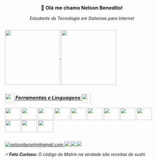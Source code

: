 ### <p align="center">👋 Olá me chamo Nelson Benedito!</p>
<p align="center"><i>Estudante de Tecnologia em Sistemas para Internet<i></p>

##

<link rel="stylesheet" href="https://cdn.jsdelivr.net/gh/devicons/devicon@v2.15.1/devicon.min.css">

<div >
    <a  href="https://github.com/NelsonBenedito">
        <img height="180em" align="center" src="https://github-readme-stats.vercel.app/api?username=NelsonBenedito&show_icons=true&hide_border=true&theme=dark&count_private=true" alt="">
        <img height="180em" align="center" src="https://github-readme-stats.vercel.app/api/top-langs/?username=NelsonBenedito&show_icons=true&theme=dark&hide_border=true" alt="">
</div>

##
    
 ### <img align="center" height="30" width="30" src="https://em-content.zobj.net/thumbs/120/google/350/desktop-computer_1f5a5-fe0f.png"> Ferramentas e Linguagens <img align="center" height="30" width="30" src="https://em-content.zobj.net/source/microsoft-teams/337/hammer-and-wrench_1f6e0-fe0f.png">
    
 <div style="display:inline-block">
    <img align="center" height="40" width="50" src="https://cdn.jsdelivr.net/gh/devicons/devicon/icons/css3/css3-original.svg" /> 
    <img align="center" height="40" width="50" src="https://cdn.jsdelivr.net/gh/devicons/devicon/icons/html5/html5-original.svg" />
    <img align="center" height="40" width="50"src="https://cdn.jsdelivr.net/gh/devicons/devicon@latest/icons/typescript/typescript-plain.svg" />
    <img align="center" height="40" width="50" src="https://cdn.jsdelivr.net/gh/devicons/devicon/icons/javascript/javascript-original.svg" />
    <img align="center" height="40" width="50" src="https://cdn.jsdelivr.net/gh/devicons/devicon@latest/icons/nodejs/nodejs-original-wordmark.svg" />
    <img align="center" height="40" width="50" src="https://cdn.jsdelivr.net/gh/devicons/devicon@latest/icons/react/react-original.svg" />
    <img align="center" height="40" width="50" src="https://cdn.jsdelivr.net/gh/devicons/devicon@latest/icons/electron/electron-original.svg" />
    <img align="center" height="40" width="50" src="https://cdn.jsdelivr.net/gh/devicons/devicon@latest/icons/tailwindcss/tailwindcss-original.svg" />
    <img align="center" height="40" width="50"src="https://cdn.jsdelivr.net/gh/devicons/devicon@latest/icons/nextjs/nextjs-original.svg" />
    <img align="center" height="40" width="50" src="https://cdn.jsdelivr.net/gh/devicons/devicon/icons/illustrator/illustrator-plain.svg" />
    <img align="center" height="40" width="50" src="https://cdn.jsdelivr.net/gh/devicons/devicon/icons/photoshop/photoshop-plain.svg" />
    <img align="center" height="40" width="50" src="https://cdn.jsdelivr.net/gh/devicons/devicon/icons/figma/figma-original.svg" />
</div>
 
##
     
 <div>
     <a target = "_blank" href = "mailto:nelsonbenejm@gmail.com" >
    <img src="https://img.shields.io/badge/Gmail-D14836?style=for-the-badge&logo=gmail&logoColor=white" alt="nelsonbenejm@gmail.com">
     <a>
     <a target = "_blank" href="https://t.me/NelsonBene">
     <img src="https://img.shields.io/badge/Telegram-2CA5E0?style=for-the-badge&logo=telegram&logoColor=white">
     <a>
     <a target = "_blank" href="https://steamcommunity.com/profiles/76561198334797169">
     <img src="https://img.shields.io/badge/Steam-000000?style=for-the-badge&logo=steam&logoColor=white">
     <a>
      <a target = "_blank" href="https://www.instagram.com/nelsonbenejm/">
     <img src="https://img.shields.io/badge/Instagram-E4405F?style=for-the-badge&logo=instagram&logoColor=white">
     <a>
</div>
    
    
⚡ **Fato Curioso:** O código de Matrix na verdade são receitas de sushi

